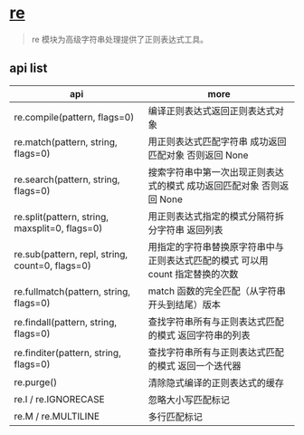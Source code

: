 # [re](https://docs.python.org/zh-cn/3/library/re.html)

> re 模块为高级字符串处理提供了正则表达式工具。

## api list

| api                                             | more                                                                           |
| ----------------------------------------------- | ------------------------------------------------------------------------------ |
| re.compile(pattern, flags=0)                    | 编译正则表达式返回正则表达式对象                                               |
| re.match(pattern, string, flags=0)              | 用正则表达式匹配字符串 成功返回匹配对象 否则返回 None                          |
| re.search(pattern, string, flags=0)             | 搜索字符串中第一次出现正则表达式的模式 成功返回匹配对象 否则返回 None          |
| re.split(pattern, string, maxsplit=0, flags=0)  | 用正则表达式指定的模式分隔符拆分字符串 返回列表                                |
| re.sub(pattern, repl, string, count=0, flags=0) | 用指定的字符串替换原字符串中与正则表达式匹配的模式 可以用 count 指定替换的次数 |
| re.fullmatch(pattern, string, flags=0)          | match 函数的完全匹配（从字符串开头到结尾）版本                                 |
| re.findall(pattern, string, flags=0)            | 查找字符串所有与正则表达式匹配的模式 返回字符串的列表                          |
| re.finditer(pattern, string, flags=0)           | 查找字符串所有与正则表达式匹配的模式 返回一个迭代器                            |
| re.purge()                                      | 清除隐式编译的正则表达式的缓存                                                 |
| re.I / re.IGNORECASE                            | 忽略大小写匹配标记                                                             |
| re.M / re.MULTILINE                             | 多行匹配标记                                                                   |
